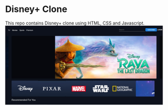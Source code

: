# Disney+ Clone
This repo contains Disney+ clone using HTML, CSS and Javascript. 
![](https://github.com/Astha369/Disney-Clone/blob/main/disney.jpeg)
